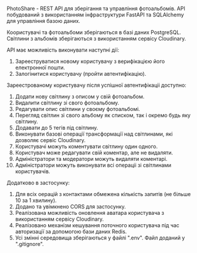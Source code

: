 PhotoShare - REST API для зберігання та управління фотоальбомів.
API побудований з використанням інфраструктури FastAPI та SQLAlchemy для управління базою даних.

Коористувачі та фотоальбоми зберігаються в базі даних PostgreSQL.
Світлини з альбомів зберігаються з використанням сервісу Cloudinary.

API має можливість виконувати наступні дії:

1. Зарееструватися новому користувачу з верифікацією його електронної пошти.
2. Залогінитися користувачу (пройти автентифікацію).


Зареестрованому користувачу після успішної автентифікаціі доступно:

1. Додати нову світлину з описом у свій фотоальбом.
2. Видалити світлину зі свого фотоальбому.
3. Редагувати опис світлини у своєму фотоальбомі.
4. Перегляд світлин зі свого альбому як списком, так і окремо будь яку світлину.
5. Додавати до 5 тегів під світлину.
6. Виконувати базові операції трансформації над світлинами, які дозволяє сервіс Cloudinary.
7. Користувачі можуть коментувати світлину один одного.
8. Користувач може редагувати свій коментар, але не видаляти.
9. Адміністратори та модератори можуть видаляти коментарі.
10. Адміністратори можуть виконувати всі операціі зі світлинами користувачів.

Додатково в застосунку:
1. Для всіх оерацій з контактами обмежена кількість запитів (не більше 10 за 1 хвилину).
2. Додано та увімкнено CORS для застосунку.
3. Реалізована можливість оновлення аватара користувача з використанням сервісу Cloudinary.
4. Реалізовано механізм кешування поточного користувача під час авторизації за допомогою бази даних Redis.
5. Усі змінні середовища зберігаються у файлі ".env". Файл доданий у ".gitignore".
